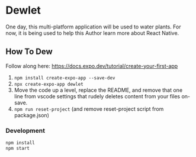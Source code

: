 # Dewlet

One day, this multi-platform application will be used to water plants. For now, it is being used to help this Author learn more about React Native.

## How To Dew

Follow along here: https://docs.expo.dev/tutorial/create-your-first-app

1. `npm install create-expo-app --save-dev`
2. `npx create-expo-app dewlet`
3. Move the code up a level, replace the README, and remove that one line from vscode settings that rudely deletes content from your files on-save.
4. `npm run reset-project` (and remove reset-project script from package.json)

### Development

```bash
npm install
npm start
```
